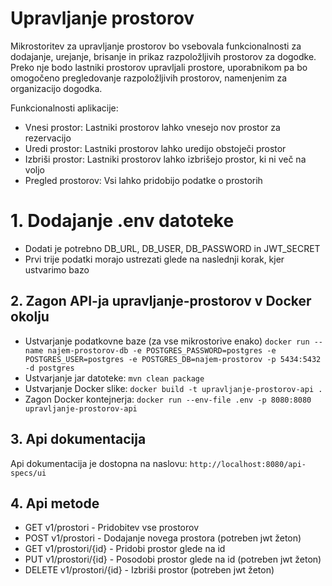 # Upravljanje prostorov
Mikrostoritev za upravljanje prostorov bo vsebovala funkcionalnosti za dodajanje, urejanje, brisanje
in prikaz razpoložljivih prostorov za dogodke. Preko nje bodo lastniki prostorov upravljali prostore,
uporabnikom pa bo omogočeno pregledovanje razpoložljivih prostorov, namenjenim za organizacijo
dogodka.

Funkcionalnosti aplikacije: 
- Vnesi prostor: Lastniki prostorov lahko vnesejo nov prostor za rezervacijo
- Uredi prostor: Lastniki prostorov lahko uredijo obstoječi prostor
- Izbriši prostor: Lastniki prostorov lahko izbrišejo prostor, ki ni več na voljo
- Pregled prostorov: Vsi lahko pridobijo podatke o prostorih

# 1. Dodajanje .env datoteke
- Dodati je potrebno DB_URL, DB_USER, DB_PASSWORD in JWT_SECRET
- Prvi trije podatki morajo ustrezati glede na naslednji korak, kjer ustvarimo bazo

## 2. Zagon API-ja upravljanje-prostorov v Docker okolju
- Ustvarjanje podatkovne baze (za vse mikrostorive enako) `docker run --name najem-prostorov-db -e POSTGRES_PASSWORD=postgres -e POSTGRES_USER=postgres -e POSTGRES_DB=najem-prostorov -p 5434:5432 -d postgres`
- Ustvarjanje jar datoteke: `mvn clean package`
- Ustvarjanje Docker slike: `docker build -t upravljanje-prostorov-api .`
- Zagon Docker kontejnerja: `docker run --env-file .env -p 8080:8080 upravljanje-prostorov-api `

## 3. Api dokumentacija
Api dokumentacija je dostopna na naslovu: `http://localhost:8080/api-specs/ui`

## 4. Api metode
- GET v1/prostori  - Pridobitev vse prostorov
- POST v1/prostori - Dodajanje novega prostora (potreben jwt žeton)
- GET v1/prostori/{id} - Pridobi prostor glede na id
- PUT v1/prostori/{id} - Posodobi prostor glede na id (potreben jwt žeton)
- DELETE v1/prostori/{id} - Izbriši prostor (potreben jwt žeton)
